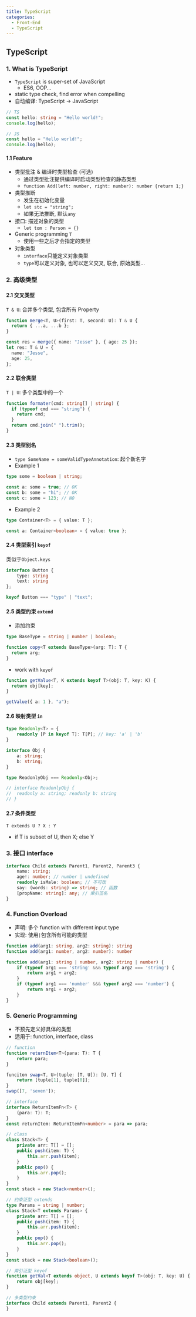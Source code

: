 ```yaml
---
title: TypeScript
categories:
  - Front-End
  - TypeScript
---
```


## TypeScript

### 1. What is TypeScript

- `TypeScript` is super-set of JavaScript
  - ES6, OOP...
- static type check, find error when compelling
- 自动编译: TypeScript -> JavaScript

```ts
// TS
const hello: string = "Hello world!";
console.log(hello);

// JS
const hello = "Hello world!";
console.log(hello);
```

#### 1.1 Feature

- 类型批注 & 编译时类型检查 (可选)
  - 通过类型批注提供编译时启动类型检查的静态类型
  - `function Add(left: number, right: number): number {return 1;}`
- 类型推断
  - 发生在初始化变量
  - `let stc = "string";`
  - 如果无法推断, 默认`any`
- 接口: 描述对象的类型
  - `let tom : Person = {}`
- Generic programming `T`
  - 使用一些之后才会指定的类型
- 对象类型
  - `interface`只能定义对象类型
  - `type`可以定义对象, 也可以定义交叉, 联合, 原始类型...

### 2. 高级类型

#### 2.1 交叉类型

`T & U`: 合并多个类型, 包含所有 Property

```ts
function merge<T, U>(first: T, second: U): T & U {
  return { ...a, ...b };
}

const res = merge({ name: "Jesse" }, { age: 25 });
let res: T & U = {
  name: "Jesse",
  age: 25,
};
```

#### 2.2 联合类型

`T | U`: 多个类型中的一个

```ts
function formater(cmd: string[] | string) {
  if (typeof cmd === "string") {
    return cmd;
  }
  return cmd.join(" ").trim();
}
```

#### 2.3 类型别名

- `type SomeName = someValidTypeAnnotation`: 起个新名字
- Example 1

```ts
type some = boolean | string;

const a: some = true; // OK
const b: some = "hi"; // OK
const c: some = 123; // NO
```

- Example 2

```ts
type Container<T> = { value: T };

const a: Container<boolean> = { value: true };
```

#### 2.4 类型索引 `keyof`

类似于`Object.keys`

```ts
interface Button {
	type: string
	text: string
};

keyof Button === "type" | "text";
```

#### 2.5 类型约束 `extend`

- 添加约束

```ts
type BaseType = string | number | boolean;

function copy<T extends BaseType>(arg: T): T {
  return arg;
}
```

- work with `keyof`

```ts
function getValue<T, K extends keyof T>(obj: T, key: K) {
  return obj[key];
}

getValue({ a: 1 }, "a");
```

#### 2.6 映射类型 `in`

```ts
type Readonly<T> = {
	readonly [P in keyof T]: T[P]; // key: 'a' | 'b'
}

interface Obj {
	a: string;
	b: string;
}

type ReadonlyObj === Readonly<Obj>;

// interface ReadonlyObj {
//	readonly a: string; readonly b: string
// }
```

#### 2.7 条件类型

`T extends U ? X : Y`

- if T is subset of U, then X; else Y

### 3. 接口 interface

```ts
interface Child extends Parent1, Parent2, Parent3 {
	name: string;
	age!: number; // number | undefined
	readonly isMale: boolean; // 不可改
	say: (words: string) => string; // 函数
	[propName: string]: any; // 索引签名
}
```

### 4. Function Overload

- 声明: 多个 function with different input type
- 实现: 使用`|`包含所有可能的类型

```ts
function add(arg1: string, arg2: string): string
function add(arg1: number, arg2: number): number

function add(arg1: string | number, arg2: string | number) {
	if (typeof arg1 === 'string' &&& typeof arg2 === 'string') {
		return arg1 + arg2;
	}
	if (typeof arg1 === 'number' &&& typeof arg2 === 'number') {
		return arg1 + arg2;
	}
}
```

### 5. Generic Programming

- 不预先定义好具体的类型
- 适用于: function, interface, class

```ts
// function
function returnItem<T>(para: T): T {
	return para;
}

funciton swap<T, U>(tuple: [T, U]): [U, T] {
	return [tuple[1], tuple[0]];
}
swap([7, 'seven']);

// interface
interface ReturnItemFn<T> {
	(para: T): T;
}
const returnItem: ReturnItemFn<number> = para => para;

// class
class Stack<T> {
	private arr: T[] = [];
	public push(item: T) {
		this.arr.push(item);
	}
	public pop() {
		this.arr.pop();
	}
}
const stack = new Stack<number>();

// 约束泛型 extends
type Params = string | number;
class Stack<T extends Params> {
	private arr: T[] = [];
	public push(item: T) {
		this.arr.push(item);
	}
	public pop() {
		this.arr.pop();
	}
}
const stack = new Stack<boolean>();

// 索引泛型 keyof
function getVal<T extends object, U extends keyof T>(obj: T, key: U) {
	return obj[key];
}

// 多类型约束
interface Child extends Parent1, Parent2 {
}
```

